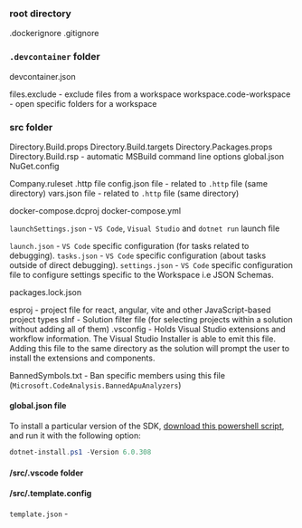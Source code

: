 ### root directory
.dockerignore
.gitignore


### `.devcontainer` folder
devcontainer.json

files.exclude - exclude files from a workspace
workspace.code-workspace - open specific folders for a workspace

### src folder
Directory.Build.props
Directory.Build.targets
Directory.Packages.props
Directory.Build.rsp - automatic MSBuild command line options
global.json
NuGet.config

Company.ruleset
.http file
config.json file - related to `.http` file (same directory)
vars.json file - related to `.http` file (same directory)

docker-compose.dcproj
docker-compose.yml

`launchSettings.json` - `VS Code`, `Visual Studio` and `dotnet run` launch file

`launch.json` - `VS Code` specific configuration (for tasks related to debugging).
`tasks.json` - `VS Code` specific configuration (about tasks outside of direct debugging).
`settings.json` - `VS Code` specific configuration file to configure settings specific to the Workspace i.e JSON Schemas.

packages.lock.json

esproj - project file for react, angular, vite and other JavaScript-based project types
slnf - Solution filter file (for selecting projects within a solution without adding all of them)
.vsconfig - Holds Visual Studio extensions and workflow information. The Visual Studio Installer is able to emit this file. Adding this file to the same directory as the solution will prompt the user to install the extensions and components.

BannedSymbols.txt - Ban specific members using this file (`Microsoft.CodeAnalysis.BannedApuAnalyzers`)

#### global.json file
To install a particular version of the SDK, [download this powershell script](https://dot.net/v1/dotnet-install.ps1), and run it with the following option:
```powershell
dotnet-install.ps1 -Version 6.0.308
```

#### /src/.vscode folder


#### /src/.template.config
`template.json` - 
